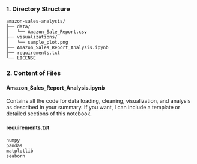 
### **1. Directory Structure**
```
amazon-sales-analysis/
├── data/
│   └── Amazon_Sale_Report.csv
├── visualizations/
│   └── sample_plot.png
├── Amazon_Sales_Report_Analysis.ipynb
├── requirements.txt
└── LICENSE
```

### **2. Content of Files**

#### **Amazon_Sales_Report_Analysis.ipynb**
Contains all the code for data loading, cleaning, visualization, and analysis as described in your summary. If you want, I can include a template or detailed sections of this notebook.

#### **requirements.txt**
```plaintext
numpy
pandas
matplotlib
seaborn
```
